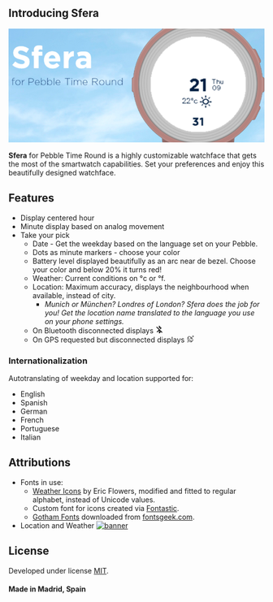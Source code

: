 
## Introducing Sfera
![Banner](https://raw.githubusercontent.com/dieghernan/Sfera/master/assets/SferaBanner.png)

**Sfera** for Pebble Time Round is a highly customizable watchface that gets the most of the smartwatch capabilities. Set your preferences and enjoy this beautifully designed watchface.

## Features
* Display centered hour
* Minute display based on analog movement
* Take your pick
  * Date - Get the weekday based on the language set on your Pebble.
  * Dots as minute markers - choose your color
  * Battery level displayed beautifully as an arc near de bezel. Choose your color and below 20% it turns red!
  * Weather: Current conditions on °c or °f.
  * Location: Maximum accuracy, displays the neighbourhood when available, instead of city.
    * *Munich or München? Londres of London? Sfera does the job for you! Get the location name translated to the language you use on your phone settings.*
   * On Bluetooth disconnected displays ![BTDis](https://raw.githubusercontent.com/dieghernan/Sfera/master/assets/BTDisconnectIcon.png)
   * On GPS requested but disconnected displays ![GPSDis](https://raw.githubusercontent.com/dieghernan/Sfera/master/assets/GPSDisconnectIcon.png) 
    
### Internationalization
Autotranslating of weekday and location supported for:
* English 
* Spanish
* German
* French
* Portuguese
* Italian
 
## Attributions
* Fonts in use: 
  * [Weather Icons](https://erikflowers.github.io/weather-icons) by Eric Flowers, modified and fitted to regular alphabet, instead of Unicode values.
  * Custom font for icons created via [Fontastic](http://fontastic.me/).
  * [Gotham Fonts](http://fontsgeek.com/search?q=gotham) downloaded from [fontsgeek.com](http://fontsgeek.com).
* Location and Weather [![banner](https://poweredby.yahoo.com/purple.png)](https://www.yahoo.com/?ilc=401)

## License
Developed under license [MIT](https://raw.githubusercontent.com/dieghernan/Sfera/master/LICENSE).

#### Made in Madrid, Spain
